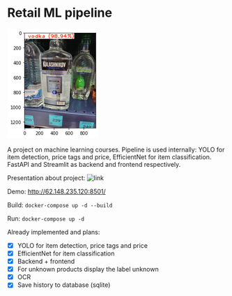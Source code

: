 # Retail ML pipeline

![Пример работы](image.png)

A project on machine learning courses. Pipeline is used internally: YOLO for item detection, price tags and price, EfficientNet for item classification. FastAPI and Streamlit as backend and frontend respectively.

Presentation about project: ![link](https://docs.google.com/presentation/d/1PB2b-QVpy2HFX47W4n3bQU0znsZWkqkC3RoWxc9yvcs/edit#slide=id.g127fd7df2fd_0_7)

Demo: http://62.148.235.120:8501/

Build: `docker-compose up -d --build`

Run: `docker-compose up -d`


Already implemented and plans:
- [x] YOLO for item detection, price tags and price
- [x] EfficientNet for item classification
- [x] Backend + frontend
- [x] For unknown products display the label unknown
- [x] OCR
- [x] Save history to database (sqlite)

